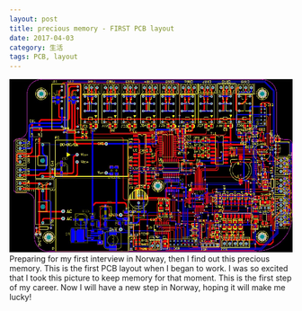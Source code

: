 ```yaml
---
layout: post
title: precious memory - FIRST PCB layout 
date: 2017-04-03
category: 生活
tags: PCB, layout
---
```

![firstPCBlayout](https://raw.githubusercontent.com/charlieshao5189/charlieshao5189.github.io/master/assets/pics/smartAcatorPCB.jpg)
Preparing for my first interview in Norway, then I find out this precious memory. This is the first PCB layout when I began to work. I was so excited that I took this picture to keep memory for that moment. This is the first step of my career.  Now I will have a new step in Norway, hoping it will make me lucky!
